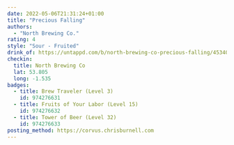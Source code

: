 ```yaml
---
date: 2022-05-06T21:31:24+01:00
title: "Precious Falling"
authors:
  - "North Brewing Co."
rating: 4
style: "Sour - Fruited"
drink_of: https://untappd.com/b/north-brewing-co-precious-falling/4534032
checkin:
  title: North Brewing Co
  lat: 53.805
  long: -1.535
badges:
  - title: Brew Traveler (Level 3)
    id: 974276631
  - title: Fruits of Your Labor (Level 15)
    id: 974276632
  - title: Tower of Beer (Level 32)
    id: 974276633
posting_method: https://corvus.chrisburnell.com
---
```

